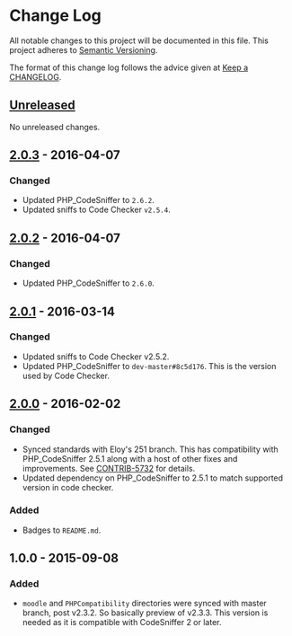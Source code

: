 # Change Log
All notable changes to this project will be documented in this file.
This project adheres to [Semantic Versioning](http://semver.org/).

The format of this change log follows the advice given at [Keep a CHANGELOG](http://keepachangelog.com).

## [Unreleased]

No unreleased changes.

## [2.0.3] - 2016-04-07
### Changed
- Updated PHP_CodeSniffer to `2.6.2`.
- Updated sniffs to Code Checker `v2.5.4`.

## [2.0.2] - 2016-04-07
### Changed
- Updated PHP_CodeSniffer to `2.6.0`.

## [2.0.1] - 2016-03-14
### Changed
- Updated sniffs to Code Checker v2.5.2.
- Updated PHP_CodeSniffer to `dev-master#8c5d176`.  This is the version used by Code Checker.

## [2.0.0] - 2016-02-02
### Changed
- Synced standards with Eloy's 251 branch.  This has compatibility with PHP_CodeSniffer 2.5.1 along with a host of
  other fixes and improvements. See [CONTRIB-5732](https://tracker.moodle.org/browse/CONTRIB-5732) for details.
- Updated dependency on PHP_CodeSniffer to 2.5.1 to match supported version in code checker.

### Added
- Badges to `README.md`.

## 1.0.0 - 2015-09-08
### Added
- `moodle` and `PHPCompatibility` directories were synced with master branch, post v2.3.2.  So basically preview
  of v2.3.3.  This version is needed as it is compatible with CodeSniffer 2 or later.

[Unreleased]: https://github.com/moodlerooms/moodle-coding-standard/compare/2.0.3...master
[2.0.3]: https://github.com/moodlerooms/moodle-plugin-ci/compare/2.0.2...2.0.3
[2.0.2]: https://github.com/moodlerooms/moodle-plugin-ci/compare/2.0.1...2.0.2
[2.0.1]: https://github.com/moodlerooms/moodle-plugin-ci/compare/2.0.0...2.0.1
[2.0.0]: https://github.com/moodlerooms/moodle-plugin-ci/compare/1.0.0...2.0.0
